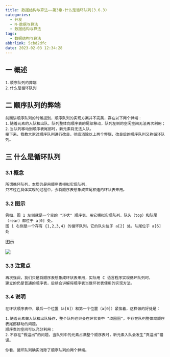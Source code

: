 ```yaml
---
title: 数据结构与算法——第3章-什么是循环队列(3.6.3)
categories:
  - 开发
  - N-数据与算法
  - 数据结构与算法
tags:
  - 数据结构与算法
abbrlink: 5cbd2dfc
date: 2023-02-03 12:34:28
---
```

## 一 概述

```
1.顺序队列的弊端
2.什么是循环队列
```

<!--more-->

## 二 顺序队列的弊端

```
前面讲顺序队列的时候提到，顺序队列的实现方案并不完美，存在以下两个弊端：
1.随着元素的入队和出队，队列整体向顺序表的尾部移动，队列左侧的空闲空间无法再次利用；
2.当队列移动到顺序表尾部时，新元素将无法入队。
接下来，我教大家对顺序队列进行改良，彻底消除以上两个弊端，改良后的顺序队列又称循环队列。
```

## 三 什么是循环队列

### 3.1 概念

```
所谓循环队列，本质仍是用顺序表模拟实现队列，
只不过在具体实现的过程中，会将顺序表想象成首尾相连的环状表来用。
```

### 3.2 图示

```
例如，图 1 左侧就是一个空的 "环状" 顺序表，用它模拟实现队列，队头（top）和队尾（rear）都位于 a[0] 处。
图 1 右侧是一个存有 {1,2,3,4} 的循环队列，它的队头位于 a[2] 处，队尾位于 a[6] 处
```

图示

![][1]

### 3.3 注意点

```
再次强调，我们只是将顺序表想象成环状表来用，实际用 C 语言程序实现循环队列时，
建立的仍是普通的顺序表，后续会讲解将顺序表当做环状表使用的实现方法。
```

### 3.4 说明

```
在环状顺序表中，最后一个位置（a[6]）和第一个位置（a[0]）紧挨着，这样做的好处是：

1.随着元素做入队和出队操作，整个队列也只会在环状表中 "绕圈圈"，不存在队列整体向顺序表尾部移动的问题，
顺序表的空间可以充分利用；
2.不存在“假溢出”的问题，当队列中的元素占满整个顺序表时，新元素入队会发生“真溢出”错误。

你看，循环队列确实消除了顺序队列的两个弊端。
```



[1]:https://cdn.jsdelivr.net/gh/PGzxc/CDN/blog-data-struct-basic/ds-chap3-6-3-circle-1.png

